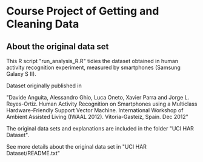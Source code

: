 # Course Project of Getting and Cleaning Data


## About the original data set

This R script "run_analysis_R.R" tidies the dataset obtained in human activity recognition experiment, measured by smartphones (Samsung Galaxy S II). 

Dataset originally published in 

"Davide Anguita, Alessandro Ghio, Luca Oneto, Xavier Parra and Jorge L. Reyes-Ortiz. Human Activity Recognition on Smartphones using a Multiclass Hardware-Friendly Support Vector Machine. International Workshop of Ambient Assisted Living (IWAAL 2012). Vitoria-Gasteiz, Spain. Dec 2012"

The original data sets and explanations are included in the folder "UCI HAR Dataset".

See more details about the original data set in "UCI HAR Dataset/README.txt"


